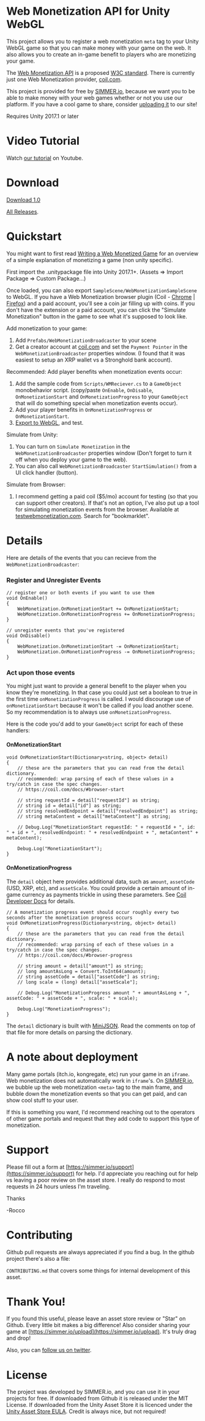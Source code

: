 # Web Monetization API for Unity WebGL

This project allows you to register a web monetization `meta` tag to your Unity WebGL game so that you can make money with your game on the web. It also allows you to create an in-game benefit to players who are monetizing your game. 

The [Web Monetization API](https://webmonetization.org) is a proposed [W3C standard](https://adrianhopebailie.github.io/web-monetization/). There is currently just one Web Monetization provider, [coil.com](https://coil.com).

This project is provided for free by [SIMMER.io](https://simmer.io), because we want you to be able to make money with your web games whether or not you use our platform. If you have a cool game to share, consider [uploading it](https://simmer.io) to our site!

Requires Unity 2017.1 or later

# Video Tutorial

Watch [our tutorial](https://youtu.be/ySjl7HlW7EA) on Youtube. 

# Download

[Download 1.0](https://github.com/TheRoccoB/web-monetization-unity-webgl/blob/master/Releases/webmon1.0.0.unitypackage?raw=true)

[All Releases](https://github.com/TheRoccoB/web-monetization-unity-webgl/tree/master/Releases). 

# Quickstart

You might want to first read [Writing a Web Monetized Game](https://coil.com/p/sharafian/Writing-a-Web-Monetized-Game/1i3t_1Frk) for an overview of a simple explanation of monetizing a game (non unity specific). 

First import the .unitypackage file into Unity 2017.1+. (Assets => Import Package => Custom Package...)

Once loaded, you can also export `SampleScene/WebMonetizationSampleScene` to WebGL. If you have a Web Monetization browser plugin (Coil - [Chrome](https://chrome.google.com/webstore/detail/coil/locbifcbeldmnphbgkdigjmkbfkhbnca) | [Firefox](https://addons.mozilla.org/en-US/firefox/addon/coil/)) and a paid account, you'll see a coin jar filling up with coins. If you don't have the extension or a paid account, you can click the "Simulate Monetization" button in the game to see what it's supposed to look like.

Add monetization to your game:

1. Add `Prefabs/WebMonetizationBroadcaster` to your scene
1. Get a creator account at [coil.com](https://coil.com) and set the `Payment Pointer` in the `WebMonetizationBroadcaster` properties window. (I found that it was easiest to setup an XRP wallet vs a Stronghold bank account).

Recommended: Add player benefits when monetization events occur: 

1. Add the sample code from `Scripts/WMReciever.cs` to a `GameObject` monobehavior script. (copy/paste `OnEnable`, `OnDisable`, `OnMonetizationStart` and `OnMonetizationProgress` to your `GameObject`  that will do something special when monetization events occur).
1. Add your player benefits in `OnMonetizationProgress` or `OnMonetizationStart`.
1. [Export to WebGL](https://www.youtube.com/watch?v=JZqTHjjtQHM), and test.

Simulate from Unity:

1. You can turn on `Simulate Monetization` in the `WebMonetizationBroadcaster` properties window (Don't forget to turn it off when you deploy your game to the web).
1. You can also call `WebMonetizationBroadcaster` `StartSimulation()` from a UI click handler (button).

Simulate from Browser:

1. I recommend getting a paid coil ($5/mo) account for testing (so that you can support other creators). If that's not an option, I've also put up a tool for simulating monetization events from the browser. Available at [testwebmonetization.com](https://testwebmonetization.com). Search for "bookmarklet".


# Details

Here are details of the events that you can recieve from the `WebMonetizationBroadcaster`:

### Register and Unregister Events
```
// register one or both events if you want to use them
void OnEnable()
{
    WebMonetization.OnMonetizationStart += OnMonetizationStart;
    WebMonetization.OnMonetizationProgress += OnMonetizationProgress;
}

// unregister events that you've registered
void OnDisable()
{
    WebMonetization.OnMonetizationStart -= OnMonetizationStart;
    WebMonetization.OnMonetizationProgress -= OnMonetizationProgress;
}
```

### Act upon those events

You might just want to provide a general benefit to the player when you know they're monetizing. In that case you could just set a boolean to true in the first time `onMonetizationProgress` is called. I would discourage use of `onMonetizationStart` because it won't be called if you load another scene. So my recommendation is to always use `onMonetizationProgress`.

Here is the code you'd add to your `GameObject` script for each of these handlers:

#### OnMonetizationStart
```
void OnMonetizationStart(Dictionary<string, object> detail)
{
    // these are the parameters that you can read from the detail dictionary.
    // recommended: wrap parsing of each of these values in a try/catch in case the spec changes.
    // https://coil.com/docs/#browser-start

    // string requestId = detail["requestId"] as string;
    // string id = detail["id"] as string;
    // string resolvedEndpoint = detail["resolvedEndpoint"] as string;
    // string metaContent = detail["metaContent"] as string;

    // Debug.Log("MonetizationStart requestId: " + requestId + ", id: " + id + ", resolvedEndpoint: " + resolvedEndpoint + ", metaContent" + metaContent);

    Debug.Log("MonetizationStart");
}
```


#### OnMonetizationProgress

The `detail` object here provides additional data, such as `amount`, `assetCode` (USD, XRP, etc), and `assetScale`. You could provide a certain amount of in-game currency as payments trickle in using these parameters. See [Coil Developer Docs](https://coil.com/docs/#browser-progress) for details. 
```
// A monetization progress event should occur roughly every two seconds after the monetization progress occurs
void OnMonetizationProgress(Dictionary<string, object> detail)
{
    // these are the parameters that you can read from the detail dictionary.
    // recommended: wrap parsing of each of these values in a try/catch in case the spec changes.
    // https://coil.com/docs/#browser-progress
    
    // string amount = detail["amount"] as string;
    // long amountAsLong = Convert.ToInt64(amount);
    // string assetCode = detail["assetCode"] as string;
    // long scale = (long) detail["assetScale"];
    
    // Debug.Log("MonetizationProgress amount " + amountAsLong + ", assetCode: " + assetCode + ", scale: " + scale);

    Debug.Log("MonetizationProgress");
}
```

The `detail` dictionary is built with [MiniJSON](https://gist.github.com/darktable/1411710). Read the comments on top of that file for more details on parsing the dictionary.

  
# A note about deployment
Many game portals (itch.io, kongregate, etc) run your game in an `iframe`. Web monetization does not automatically work in `iframe`'s. On [SIMMER.io](https://simmer.io), we bubble up the web monetization `<meta>` tag to the main frame, and bubble down the monetization events so that you can get paid, and can show cool stuff to your user.

If this is something you want, I'd recommend reaching out to the operators of other game portals and request that they add code to support this type of monetization.   

# Support
Please fill out a form at [https://simmer.io/support](https://simmer.io/support) for help. I'd appreciate you reaching out for help vs leaving a poor review on the asset store. I really do respond to most requests in 24 hours unless I'm traveling.

Thanks

-Rocco

# Contributing

Github pull requests are always appreciated if you find a bug. In the github project there's also a file:

`CONTRIBUTING.md` that covers some things for internal development of this asset.

# Thank You!
If you found this useful, please leave an asset store review or "Star" on Github. Every little bit makes a big difference! Also consider sharing your game at [https://simmer.io/upload](https://simmer.io/upload). It's truly drag and drop!

Also, you can [follow us on twitter](https://twitter.com/simmer_io).



# License
The project was developed by SIMMER.io, and you can use it in your projects for free. If downloaded from Github it is released under the MIT License. If downloaded from the Unity Asset Store it is licenced under the [Unity Asset Store EULA](https://unity3d.com/legal/as_terms). Credit is always nice, but not required!

  

